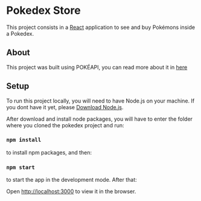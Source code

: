 # Pokedex Store

This project consists in a [React](https://github.com/facebook/create-react-app) application to see and buy Pokémons inside a Pokedex.

## About

This project was built using POKÉAPI, you can read more about it in [here](https://pokeapi.co/)

## Setup

To run this project locally, you will need to have Node.js on your machine. If you dont have it yet, please [Download Node.js](https://www.npmjs.com/get-npm).

After download and install node packages, you will have to enter the folder where you cloned the pokedex project and run:

### `npm install`

to install npm packages, and then:

### `npm start`

to start the app in the development mode. After that:

Open [http://localhost:3000](http://localhost:3000) to view it in the browser.

